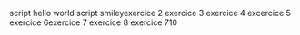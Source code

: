 script hello world
script smileyexercice 2
exercice 3 
exercice 4 
excercice 5 
exercice 6exercice 7 
exercice 8 
exercice 710
